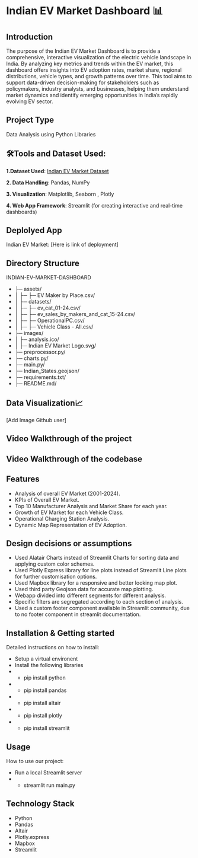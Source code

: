 # Indian EV Market Dashboard 📊

## Introduction
The purpose of the Indian EV Market Dashboard is to provide a comprehensive, interactive visualization of the electric vehicle landscape in India. By analyzing key metrics and trends within the EV market, this dashboard offers insights into EV adoption rates, market share, regional distributions, vehicle types, and growth patterns over time. This tool aims to support data-driven decision-making for stakeholders such as policymakers, industry analysts, and businesses, helping them understand market dynamics and identify emerging opportunities in India’s rapidly evolving EV sector.

## Project Type
Data Analysis using Python Libraries

## 🛠**Tools and Dataset Used:**
**1.Dataset Used**: [Indian EV Market Dataset](https://www.kaggle.com/datasets/srinrealyf/india-ev-market-data)

**2. Data Handling**: Pandas, NumPy

**3. Visualization**: Matplotlib, Seaborn , Plotly

**4. Web App Framework**: Streamlit (for creating interactive and real-time dashboards)


## Deplolyed App
Indian EV Market: [Here is link of deployment]

## Directory Structure
INDIAN-EV-MARKET-DASHBOARD
- ├─ assets/
- │  ├─ ├─ EV Maker by Place.csv/
- │  ├─ datasets/
- │  ├─ ├─ ev_cat_01-24.csv/
- │  ├─ ├─ ev_sales_by_makers_and_cat_15-24.csv/
- │  ├─ ├─ OperationalPC.csv/
- │  ├─ ├─ Vehicle Class - All.csv/
- ├─ images/
- │  ├─ analysis.ico/
- │  ├─ Indian EV Market Logo.svg/
- ├─ preprocessor.py/
- ├─ charts.py/
- ├─ main.py/
- ├─ Indian_States.geojson/
- ├─ requirements.txt/
- ├─ README.md/


## **Data Visualization**📈
[Add Image Github user]

## Video Walkthrough of the project


## Video Walkthrough of the codebase


## Features
- Analysis of overall EV Market (2001-2024).
- KPIs of Overall EV Market.
- Top 10 Manufacturer Analysis and Market Share for each year.
- Growth of EV Market for each Vehicle Class.
- Operational Charging Station Analysis.
- Dynamic Map Representation of EV Adoption.

## Design decisions or assumptions
- Used Alatair Charts instead of Streamlit Charts for sorting data and applying custom color schemes.
- Used Plotly Express library for line plots instead of Streamlit Line plots for further customisation options.
- Used Mapbox library for a responsive and better looking map plot.
- Used third party Geojson data for accurate map plotting.
- Webapp divided into different segments for different analysis.
- Specific filters are segregated according to each section of analysis.
- Used a custom footer component available in Streamlit community, due to no footer component in streamlit documentation.

## Installation & Getting started
Detailed instructions on how to install:

- Setup a virtual environent
- Install the following libraries
- - pip install python
- - pip install pandas
- - pip install altair
- - pip install plotly
- - pip install streamlit

## Usage
How to use our project:
- Run a local Streamlit server
- - streamlit run main.py

## Technology Stack
- Python
- Pandas
- Altair
- Plotly.express
- Mapbox
- Streamlit